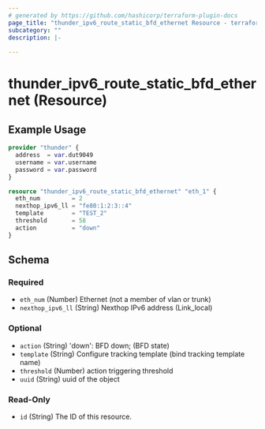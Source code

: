 ```yaml
---
# generated by https://github.com/hashicorp/terraform-plugin-docs
page_title: "thunder_ipv6_route_static_bfd_ethernet Resource - terraform-provider-thunder"
subcategory: ""
description: |-
  
---
```


# thunder_ipv6_route_static_bfd_ethernet (Resource)



## Example Usage

```terraform
provider "thunder" {
  address  = var.dut9049
  username = var.username
  password = var.password
}

resource "thunder_ipv6_route_static_bfd_ethernet" "eth_1" {
  eth_num         = 2
  nexthop_ipv6_ll = "fe80:1:2:3::4"
  template        = "TEST_2"
  threshold       = 58
  action          = "down"
}
```

<!-- schema generated by tfplugindocs -->
## Schema

### Required

- `eth_num` (Number) Ethernet (not a member of vlan or trunk)
- `nexthop_ipv6_ll` (String) Nexthop IPv6 address (Link_local)

### Optional

- `action` (String) 'down': BFD down;  (BFD state)
- `template` (String) Configure tracking template (bind tracking template name)
- `threshold` (Number) action triggering threshold
- `uuid` (String) uuid of the object

### Read-Only

- `id` (String) The ID of this resource.


